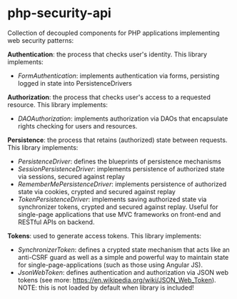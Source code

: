 # php-security-api
Collection of decoupled components for PHP applications implementing web security patterns:

**Authentication**: the process that checks user's identity. This library implements:

- *FormAuthentication*:  implements authentication via forms, persisting logged in state into PersistenceDrivers

**Authorization**: the process that checks user's access to a requested resource. This library implements:

- *DAOAuthorization*: implements authorization via DAOs that encapsulate rights checking for users and resources.

**Persistence**: the process that retains (authorized) state between requests. This library implements:

- *PersistenceDriver*: defines the blueprints of persistence mechanisms
- *SessionPersistenceDriver*: implements persistence of authorized state via sessions, secured against replay
- *RememberMePersistenceDriver*: implements persistence of authorized state via cookies, crypted and secured against replay
- *TokenPersistenceDriver*: implements saving authorized state via synchronizer tokens, crypted and secured against replay. Useful for single-page applications that use MVC frameworks on front-end and RESTful APIs on backend.

**Tokens**: used to generate access tokens. This library implements:

- *SynchronizerToken*: defines a crypted state mechanism that acts like an anti-CSRF guard as well as a simple and powerful way to maintain state for single-page-applications (such as those using Angular JS).
- *JsonWebToken*: defines authentication and authorization via JSON web tokens (see more: https://en.wikipedia.org/wiki/JSON_Web_Token). NOTE: this is not loaded by default when library is included!